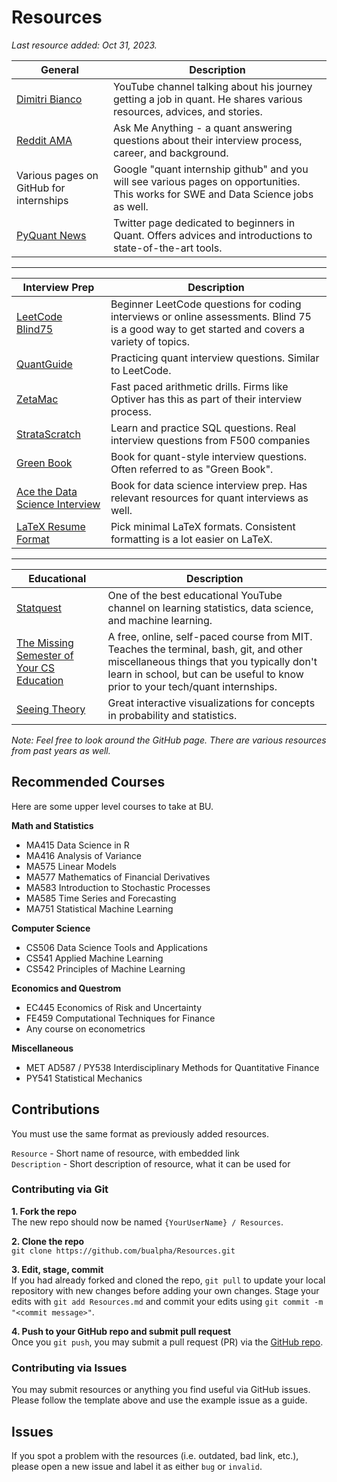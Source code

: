 # Resources

*Last resource added: Oct 31, 2023.*

| General  | Description  |
|---|---|
| [Dimitri Bianco](https://www.youtube.com/@DimitriBianco)  |  YouTube channel talking about his journey getting a job in quant. He shares various resources, advices, and stories.|
| [Reddit AMA](https://www.reddit.com/r/csMajors/comments/15dsg7u/ama_how_i_landed_offers_in_quant/?utm_source=share&utm_medium=ios_app&utm_name=iossmf) | Ask Me Anything - a quant answering questions about their interview process, career, and background. |
| Various pages on GitHub for internships | Google "quant internship <year> github" and you will see various pages on opportunities. This works for SWE and Data Science jobs as well. |
| [PyQuant News](https://twitter.com/pyquantnews?ref_src=twsrc%5Egoogle%7Ctwcamp%5Eserp%7Ctwgr%5Eauthor) | Twitter page dedicated to beginners in Quant. Offers advices and introductions to state-of-the-art tools. |

-----------

| Interview Prep  | Description  |
|---|---|
| [LeetCode Blind75](https://leetcode.com/studyplan/leetcode-75/)  |  Beginner LeetCode questions for coding interviews or online assessments. Blind 75 is a good way to get started and covers a variety of topics. |
| [QuantGuide](https://www.quantguide.io/)  |  Practicing quant interview questions. Similar to LeetCode. |
| [ZetaMac](https://arithmetic.zetamac.com/) |  Fast paced arithmetic drills. Firms like Optiver has this as part of their interview process. |
| [StrataScratch](https://www.stratascratch.com/) | Learn and practice SQL questions. Real interview questions from F500 companies |
| [Green Book](https://www.amazon.com/dp/1438236662/ref=cm_sw_r_api_i_80SV9J86HWJWXQH65YRZ_0?_encoding=UTF8&psc=1) | Book for quant-style interview questions. Often referred to as "Green Book". |
| [Ace the Data Science Interview](https://www.acethedatascienceinterview.com/) | Book for data science interview prep. Has relevant resources for quant interviews as well. |
| [LaTeX Resume Format](https://www.overleaf.com/gallery/tagged/cv) | Pick minimal LaTeX formats. Consistent formatting is a lot easier on LaTeX. |

-----------

| Educational | Description  |
|---|---|
| [Statquest](https://www.youtube.com/@statquest) | One of the best educational YouTube channel on learning statistics, data science, and machine learning. |
| [The Missing Semester of Your CS Education](https://missing.csail.mit.edu/) | A free, online, self-paced course from MIT. Teaches the terminal, bash, git, and other miscellaneous things that you typically don't learn in school, but can be useful to know prior to your tech/quant internships. |
| [Seeing Theory](https://seeing-theory.brown.edu/) | Great interactive visualizations for concepts in probability and statistics. |


*Note: Feel free to look around the GitHub page. There are various resources from past years as well.*

## Recommended Courses

Here are some upper level courses to take at BU.

**Math and Statistics**
* MA415 Data Science in R
* MA416 Analysis of Variance
* MA575 Linear Models
* MA577 Mathematics of Financial Derivatives
* MA583 Introduction to Stochastic Processes
* MA585 Time Series and Forecasting
* MA751 Statistical Machine Learning

**Computer Science**
* CS506 Data Science Tools and Applications
* CS541 Applied Machine Learning
* CS542 Principles of Machine Learning

**Economics and Questrom**
* EC445 Economics of Risk and Uncertainty
* FE459 Computational Techniques for Finance
* Any course on econometrics

**Miscellaneous**
* MET AD587 / PY538 Interdisciplinary Methods for Quantitative Finance
* PY541 Statistical Mechanics

## Contributions

You must use the same format as previously added resources.

`Resource` - Short name of resource, with embedded link \
`Description` - Short description of resource, what it can be used for

### Contributing via Git
**1. Fork the repo** \
The new repo should now be named `{YourUserName} / Resources`.

**2. Clone the repo** \
```git clone https://github.com/bualpha/Resources.git```

**3. Edit, stage, commit** \
If you had already forked and cloned the repo, `git pull` to update your local repository with new changes before adding your own changes. Stage your edits with `git add Resources.md` and commit your edits using `git commit -m "<commit message>"`.

**4. Push to your GitHub repo and submit pull request** \
Once you `git push`, you may submit a pull request (PR) via the [GitHub repo](https://github.com/bualpha/Resources/pulls).

### Contributing via Issues
You may submit resources or anything you find useful via GitHub issues. Please follow the template above and use the example issue as a guide.

## Issues
If you spot a problem with the resources (i.e. outdated, bad link, etc.), please open a new issue and label it as either `bug` or `invalid`.
